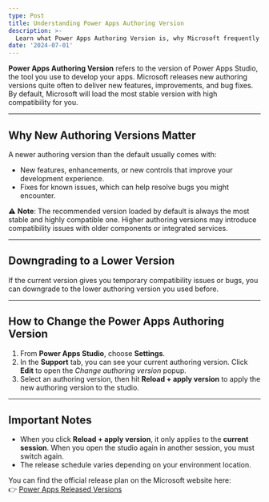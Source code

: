 ```yaml
---
type: Post
title: Understanding Power Apps Authoring Version
description: >-
  Learn what Power Apps Authoring Version is, why Microsoft frequently updates it, and how to switch between versions.
date: '2024-07-01'
---
```

**Power Apps Authoring Version** refers to the version of Power Apps Studio, the tool you use to develop your apps. Microsoft releases new authoring versions quite often to deliver new features, improvements, and bug fixes. By default, Microsoft will load the most stable version with high compatibility for you.

---

## Why New Authoring Versions Matter

A newer authoring version than the default usually comes with:  
- New features, enhancements, or new controls that improve your development experience.  
- Fixes for known issues, which can help resolve bugs you might encounter.  

⚠️ **Note**: The recommended version loaded by default is always the most stable and highly compatible one. Higher authoring versions may introduce compatibility issues with older components or integrated services.

---

## Downgrading to a Lower Version

If the current version gives you temporary compatibility issues or bugs, you can downgrade to the lower authoring version you used before.

---

## How to Change the Power Apps Authoring Version

1. From **Power Apps Studio**, choose **Settings**.  
2. In the **Support** tab, you can see your current authoring version. Click **Edit** to open the *Change authoring version* popup.  
3. Select an authoring version, then hit **Reload + apply version** to apply the new authoring version to the studio.  

---

## Important Notes

- When you click **Reload + apply version**, it only applies to the **current session**. When you open the studio again in another session, you must switch again.  
- The release schedule varies depending on your environment location.  

You can find the official release plan on the Microsoft website here:  
👉 [Power Apps Released Versions](https://learn.microsoft.com/en-us/power-platform/released-versions/powerapps)


